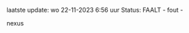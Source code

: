 laatste update: 
wo 22-11-2023  6:56   uur 
Status: FAALT - fout - 
<div class="service R">nexus</div>